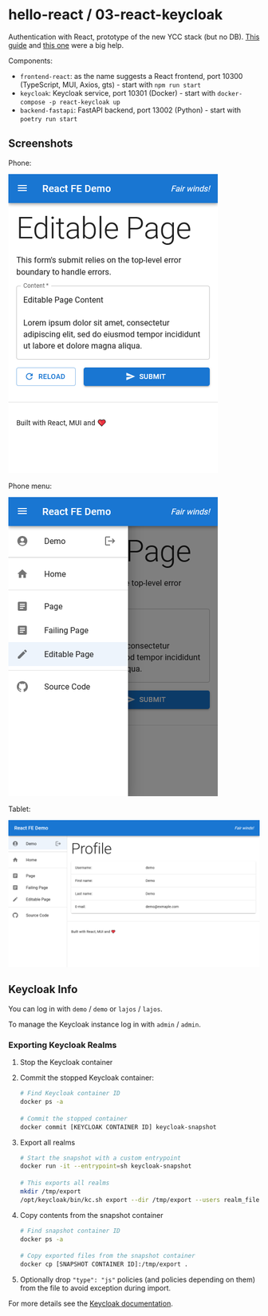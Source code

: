 # hello-react / 03-react-keycloak

Authentication with React, prototype of the new YCC stack (but no DB). [This guide](https://medium.com/devops-dudes/secure-front-end-react-js-and-back-end-node-js-express-rest-api-with-keycloak-daf159f0a94e) and [this one](https://www.section.io/engineering-education/keycloak-react-app) were a big help.

Components:

- `frontend-react`: as the name suggests a React frontend, port 10300 (TypeScript, MUI, Axios, gts) - start with `npm run start`
- `keycloak`: Keycloak service, port 10301 (Docker) - start with `docker-compose -p react-keycloak up`
- `backend-fastapi`: FastAPI backend, port 13002 (Python) - start with `poetry run start`

## Screenshots

Phone:

![Phone 1](screen-phone1.png)

Phone menu:

![Phone 2](screen-phone2.png)

Tablet:

![Tablet](screen-tablet.png)

## Keycloak Info

You can log in with `demo` / `demo` or `lajos` / `lajos`.

To manage the Keycloak instance log in with `admin` / `admin`.

### Exporting Keycloak Realms

1. Stop the Keycloak container
2. Commit the stopped Keycloak container:

   ```sh
   # Find Keycloak container ID
   docker ps -a

   # Commit the stopped container
   docker commit [KEYCLOAK CONTAINER ID] keycloak-snapshot
   ```

3. Export all realms

   ```sh
   # Start the snapshot with a custom entrypoint
   docker run -it --entrypoint=sh keycloak-snapshot

   # This exports all realms
   mkdir /tmp/export
   /opt/keycloak/bin/kc.sh export --dir /tmp/export --users realm_file
   ```

4. Copy contents from the snapshot container

   ```sh
   # Find snapshot container ID
   docker ps -a

   # Copy exported files from the snapshot container
   docker cp [SNAPSHOT CONTAINER ID]:/tmp/export .
   ```

5. Optionally drop `"type": "js"` policies (and policies depending on them) from the file to avoid exception during import.

For more details see the [Keycloak documentation](https://www.keycloak.org/server/importExport).
